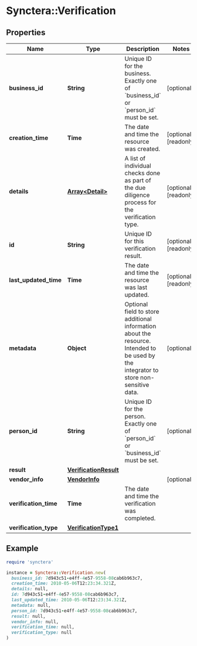 # Synctera::Verification

## Properties

| Name | Type | Description | Notes |
| ---- | ---- | ----------- | ----- |
| **business_id** | **String** | Unique ID for the business. Exactly one of &#x60;business_id&#x60; or &#x60;person_id&#x60; must be set.  | [optional] |
| **creation_time** | **Time** | The date and time the resource was created. | [optional][readonly] |
| **details** | [**Array&lt;Detail&gt;**](Detail.md) | A list of individual checks done as part of the due diligence process for the verification type.  | [optional][readonly] |
| **id** | **String** | Unique ID for this verification result. | [optional][readonly] |
| **last_updated_time** | **Time** | The date and time the resource was last updated. | [optional][readonly] |
| **metadata** | **Object** | Optional field to store additional information about the resource. Intended to be used by the integrator to store non-sensitive data.  | [optional] |
| **person_id** | **String** | Unique ID for the person. Exactly one of &#x60;person_id&#x60; or &#x60;business_id&#x60; must be set.  | [optional] |
| **result** | [**VerificationResult**](VerificationResult.md) |  |  |
| **vendor_info** | [**VendorInfo**](VendorInfo.md) |  | [optional] |
| **verification_time** | **Time** | The date and time the verification was completed. |  |
| **verification_type** | [**VerificationType1**](VerificationType1.md) |  |  |

## Example

```ruby
require 'synctera'

instance = Synctera::Verification.new(
  business_id: 7d943c51-e4ff-4e57-9558-08cab6b963c7,
  creation_time: 2010-05-06T12:23:34.321Z,
  details: null,
  id: 7d943c51-e4ff-4e57-9558-08cab6b963c7,
  last_updated_time: 2010-05-06T12:23:34.321Z,
  metadata: null,
  person_id: 7d943c51-e4ff-4e57-9558-08cab6b963c7,
  result: null,
  vendor_info: null,
  verification_time: null,
  verification_type: null
)
```

